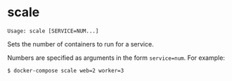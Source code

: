 <!--[metadata]>
+++
title = "scale"
description = "Sets the number of containers to run for a service."
keywords = ["fig, composition, compose, docker, orchestration, cli,  scale"]
[menu.main]
parent = "smn_compose_cli"
+++
<![end-metadata]-->

# scale

```
Usage: scale [SERVICE=NUM...]
```

Sets the number of containers to run for a service.

Numbers are specified as arguments in the form `service=num`. For example:

    $ docker-compose scale web=2 worker=3